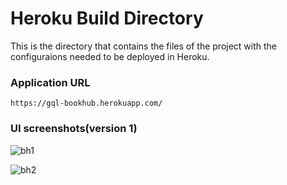 # Heroku Build Directory

This is the directory that contains the files of the project with the configuraions needed to be deployed in Heroku.

### Application URL

```https://gql-bookhub.herokuapp.com/```

### UI screenshots(version 1)

![bh1](https://user-images.githubusercontent.com/23145752/57966097-3e962680-796b-11e9-8a8e-2585a5d2482a.png)

![bh2](https://user-images.githubusercontent.com/23145752/57966098-3e962680-796b-11e9-80f3-de63f9a22a4c.png)
